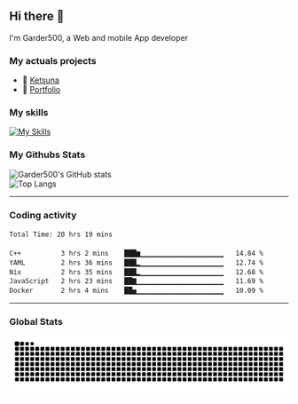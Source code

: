 ## Hi there 👋

I'm Garder500, a Web and mobile App developer

### My actuals projects 
- 🔭 [Ketsuna](https://ketsuna.com)
- 🌱 [Portfolio](https://jeremysoler.com)

### My skills

[![My Skills](https://skillicons.dev/icons?i=js,ts,html,bots,css,dotnet,rust,go,firebase,php,nodejs,nextjs,mysql,postgres,prisma,mongodb,vue,react,nuxtjs&perline=5)](https://skillicons.dev)

### My Githubs Stats

<!--- ![Garder 500 stats](https://github-readme-stats.vercel.app/api?username=garder500&show_icons=true&theme=Gradient) -->
![Garder500's GitHub stats](https://github-readme-stats.vercel.app/api?username=garder500&show_icons=true&theme=material-palenight&include_all_commits=true&custom_title=My%20Github%20Stats)
<br/>
![Top Langs](https://github-readme-stats.vercel.app/api/top-langs/?username=garder500&theme=material-palenight&layout=compact)

---
### Coding activity

<!--START_SECTION:waka-->

```txt
Total Time: 20 hrs 19 mins

C++          3 hrs 2 mins    ███▆▁▁▁▁▁▁▁▁▁▁▁▁▁▁▁▁▁▁▁▁▁   14.84 %
YAML         2 hrs 36 mins   ███▂▁▁▁▁▁▁▁▁▁▁▁▁▁▁▁▁▁▁▁▁▁   12.74 %
Nix          2 hrs 35 mins   ███▂▁▁▁▁▁▁▁▁▁▁▁▁▁▁▁▁▁▁▁▁▁   12.68 %
JavaScript   2 hrs 23 mins   ██▇▁▁▁▁▁▁▁▁▁▁▁▁▁▁▁▁▁▁▁▁▁▁   11.69 %
Docker       2 hrs 4 mins    ██▅▁▁▁▁▁▁▁▁▁▁▁▁▁▁▁▁▁▁▁▁▁▁   10.09 %
```

<!--END_SECTION:waka-->

---

### Global Stats 

![Snake.svg](https://github.com/garder500/garder500/blob/output/github-contribution-grid-snake.svg)
